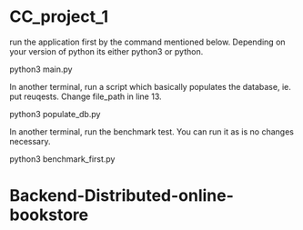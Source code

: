 # CC_project_1


run the application first by the command mentioned below. Depending on your version of python its either python3 or python.

python3 main.py

In another terminal, run a script which basically populates the database, ie. put reuqests. Change file_path in line 13. 

python3 populate_db.py

In another terminal, run the benchmark test. You can run it as is no changes necessary.

python3 benchmark_first.py
# Backend-Distributed-online-bookstore
